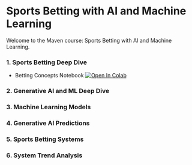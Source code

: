 # Sports Betting with AI and Machine Learning

Welcome to the Maven course: Sports Betting with AI and Machine Learning.

### 1. Sports Betting Deep Dive

- Betting Concepts Notebook [![Open In Colab](https://colab.research.google.com/assets/colab-badge.svg)](https://colab.research.google.com/github/ScottfreeLLC/sports-betting-ai/blob/main/1%2Dsports%2Dbetting%2Ddeep%2Ddive/betting-concepts.ipynb)


### 2. Generative AI and ML Deep Dive

### 3. Machine Learning Models

### 4. Generative AI Predictions

### 5. Sports Betting Systems

### 6. System Trend Analysis